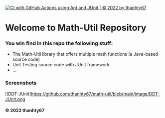 [![CI with GitHub Actions using Ant and JUnit | © 2022 by thanhty67](https://github.com/thanhty67/math-util/actions/workflows/ci-junit.yml/badge.svg)](https://github.com/thanhty67/math-util/actions/workflows/ci-junit.yml)

# Welcome to Math-Util Repository
### You win find in this repo the following stuff: 
* The Math-Util library that offers multiple math functions (a Java-based source code)
* Unit Testing source code with JUnit framework
* ...

### Screenshots
![DDT-JUnit]https://github.com/thanhty67/math-util/blob/main/image/DDT-JUnit.png

#### © 2022 thanhty67
